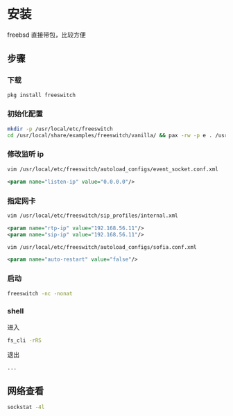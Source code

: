 # 安装

freebsd 直接带包，比较方便

## 步骤

### 下载

```sh
pkg install freeswitch
```

### 初始化配置

```sh
mkdir -p /usr/local/etc/freeswitch
cd /usr/local/share/examples/freeswitch/vanilla/ && pax -rw -p e . /usr/local/etc/freeswitch
```

### 修改监听 ip

```sh
vim /usr/local/etc/freeswitch/autoload_configs/event_socket.conf.xml
```

```xml
<param name="listen-ip" value="0.0.0.0"/>
```

### 指定网卡

```sh
vim /usr/local/etc/freeswitch/sip_profiles/internal.xml
```

```xml
<param name="rtp-ip" value="192.168.56.11"/>
<param name="sip-ip" value="192.168.56.11"/>
```

```sh
vim /usr/local/etc/freeswitch/autoload_configs/sofia.conf.xml
```

```xml
<param name="auto-restart" value="false"/>
```

### 启动

```sh
freeswitch -nc -nonat
```

### shell

进入

```sh
fs_cli -rRS
```

退出

```sh
...
```

## 网络查看

```sh
sockstat -4l
```
